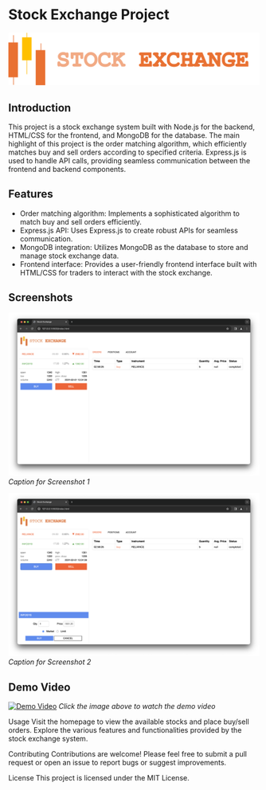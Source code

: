 # Stock Exchange Project

![Stock Exchange Logo](logo.png)

## Introduction

This project is a stock exchange system built with Node.js for the backend, HTML/CSS for the frontend, and MongoDB for the database. The main highlight of this project is the order matching algorithm, which efficiently matches buy and sell orders according to specified criteria. Express.js is used to handle API calls, providing seamless communication between the frontend and backend components.

## Features

- Order matching algorithm: Implements a sophisticated algorithm to match buy and sell orders efficiently.
- Express.js API: Uses Express.js to create robust APIs for seamless communication.
- MongoDB integration: Utilizes MongoDB as the database to store and manage stock exchange data.
- Frontend interface: Provides a user-friendly frontend interface built with HTML/CSS for traders to interact with the stock exchange.

## Screenshots

![Screenshot 1](images/image1.png)
*Caption for Screenshot 1*

![Screenshot 2](images/image2.png)
*Caption for Screenshot 2*

## Demo Video

[![Demo Video](https://img.youtube.com/vi/woiGdMb9RiM/maxresdefault.jpg)](https://youtu.be/woiGdMb9RiM)
*Click the image above to watch the demo video*

Usage
Visit the homepage to view the available stocks and place buy/sell orders.
Explore the various features and functionalities provided by the stock exchange system.

Contributing
Contributions are welcome! Please feel free to submit a pull request or open an issue to report bugs or suggest improvements.

License
This project is licensed under the MIT License.
